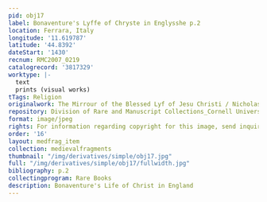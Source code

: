 ```yaml
---
pid: obj17
label: Bonaventure's Lyffe of Chryste in Englysshe p.2
location: Ferrara, Italy
longitude: '11.619787'
latitude: '44.8392'
dateStart: '1430'
recnum: RMC2007_0219
catalogrecord: '3817329'
worktype: |-
  text
  prints (visual works)
tTags: Religion
originalwork: The Mirrour of the Blessed Lyf of Jesu Christi / Nicholas Love
repository: Division of Rare and Manuscript Collections_Cornell University Library
format: image/jpeg
rights: For information regarding copyright for this image, send inquiries to rarerepro@cornell.edu
order: '16'
layout: medfrag_item
collection: medievalfragments
thumbnail: "/img/derivatives/simple/obj17.jpg"
full: "/img/derivatives/simple/obj17/fullwidth.jpg"
bibliography: p.2
collectingprogram: Rare Books
description: Bonaventure's Life of Christ in England
---
```

